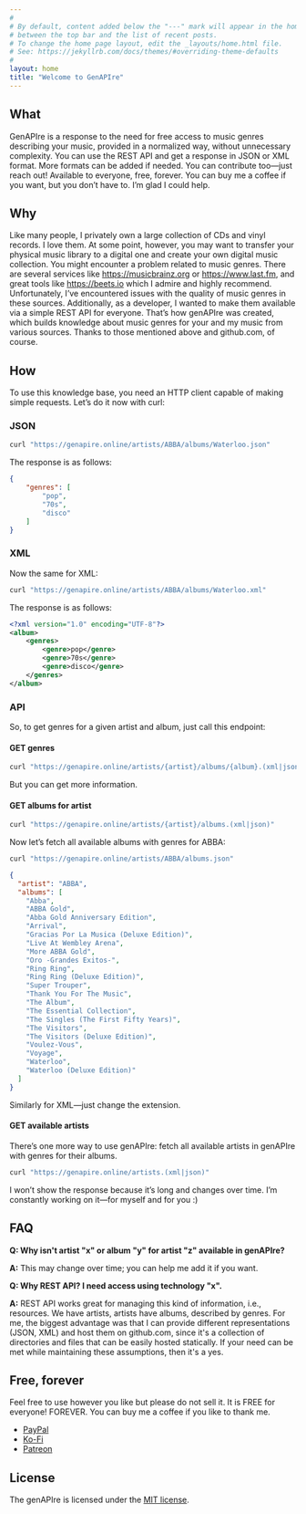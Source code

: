 ```yaml
---
#
# By default, content added below the "---" mark will appear in the home page
# between the top bar and the list of recent posts.
# To change the home page layout, edit the _layouts/home.html file.
# See: https://jekyllrb.com/docs/themes/#overriding-theme-defaults
#
layout: home
title: "Welcome to GenAPIre"
---
```


## What

GenAPIre is a response to the need for free access to music genres describing your music, provided in a normalized way, without unnecessary complexity.
You can use the REST API and get a response in JSON or XML format. More formats can be added if needed. You can contribute too—just reach out!
Available to everyone, free, forever. You can buy me a coffee if you want, but you don’t have to. I’m glad I could help.

## Why

Like many people, I privately own a large collection of CDs and vinyl records. I love them. At some point, however, you may want to transfer your physical music library to a digital one and create your own digital music collection. You might encounter a problem related to music genres.
There are several services like https://musicbrainz.org or https://www.last.fm, and great tools like https://beets.io which I admire and highly recommend.
Unfortunately, I’ve encountered issues with the quality of music genres in these sources. Additionally, as a developer, I wanted to make them available via a simple REST API for everyone.
That’s how genAPIre was created, which builds knowledge about music genres for your and my music from various sources. Thanks to those mentioned above and github.com, of course.

## How

To use this knowledge base, you need an HTTP client capable of making simple requests. Let’s do it now with curl:


### JSON

```bash
curl "https://genapire.online/artists/ABBA/albums/Waterloo.json"
```

The response is as follows:
```json
{
    "genres": [
        "pop",  
        "70s",
        "disco"
    ]
}
```


### XML

Now the same for XML:

```bash
curl "https://genapire.online/artists/ABBA/albums/Waterloo.xml"
```

The response is as follows:
```xml
<?xml version="1.0" encoding="UTF-8"?>
<album>
    <genres>
        <genre>pop</genre>
        <genre>70s</genre>
        <genre>disco</genre>
    </genres>
</album>
```

### API

So, to get genres for a given artist and album, just call this endpoint:

#### GET genres

```bash
curl "https://genapire.online/artists/{artist}/albums/{album}.(xml|json)"
```

But you can get more information.

#### GET albums for artist

```bash
curl "https://genapire.online/artists/{artist}/albums.(xml|json)"
```

Now let’s fetch all available albums with genres for ABBA:

```bash
curl "https://genapire.online/artists/ABBA/albums.json"
```

```json
{
  "artist": "ABBA",
  "albums": [
    "Abba",
    "ABBA Gold",
    "Abba Gold Anniversary Edition",
    "Arrival",
    "Gracias Por La Musica (Deluxe Edition)",
    "Live At Wembley Arena",
    "More ABBA Gold",
    "Oro -Grandes Exitos-",
    "Ring Ring",
    "Ring Ring (Deluxe Edition)",
    "Super Trouper",
    "Thank You For The Music",
    "The Album",
    "The Essential Collection",
    "The Singles (The First Fifty Years)",
    "The Visitors",
    "The Visitors (Deluxe Edition)",
    "Voulez-Vous",
    "Voyage",
    "Waterloo",
    "Waterloo (Deluxe Edition)"
  ]
}
```

Similarly for XML—just change the extension.

#### GET available artists

There’s one more way to use genAPIre: fetch all available artists in genAPIre with genres for their albums.

```bash
curl "https://genapire.online/artists.(xml|json)"
```

I won’t show the response because it’s long and changes over time. I’m constantly working on it—for myself and for you :)

## FAQ

**Q: Why isn't artist "x" or album "y" for artist "z" available in genAPIre?**

**A:** This may change over time; you can help me add it if you want.


**Q: Why REST API? I need access using technology "x".**

**A:** REST API works great for managing this kind of information, i.e., resources. We have artists, artists have albums, described by genres.
For me, the biggest advantage was that I can provide different representations (JSON, XML) and host them on github.com, since it's a collection of directories and files that can be easily hosted statically.
If your need can be met while maintaining these assumptions, then it's a yes.

## Free, forever

Feel free to use however you like but please do not sell it. It is FREE for everyone! FOREVER. You can buy me a coffee if you like to thank me.

- [PayPal](https://paypal.me/zenedithPL)
- [Ko-Fi](https://ko-fi.com/K3K11ABGW5)
- [Patreon](https://patreon.com/Zenedith)

## License

The genAPIre is licensed under the [MIT license](https://opensource.org/licenses/MIT).